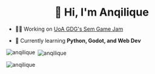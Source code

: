 <h1 align="center">👋 Hi, I'm Anqilique</h1>

- 👩‍💻 Working on [UoA GDG's Sem Game Jam](https://github.com/anqilique/GDGJam2-2025)

- 🌱 Currently learning **Python, Godot, and Web Dev**

<p><img align="left" src="https://github-readme-stats.vercel.app/api/top-langs?username=anqilique&show_icons=true&theme=dark&locale=en&layout=compact" alt="anqilique" /></p>

<p>&nbsp;<img align="center" src="https://github-readme-stats.vercel.app/api?username=anqilique&show_icons=true&theme=dark&locale=en" alt="anqilique" /></p>

<p><img align="center" src="https://github-readme-streak-stats.herokuapp.com/?user=anqilique&theme=dark" alt="anqilique" /></p>
